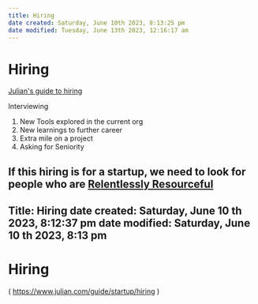 ```yaml
---
title: Hiring
date created: Saturday, June 10th 2023, 8:13:25 pm
date modified: Tuesday, June 13th 2023, 12:16:17 am
---
```


# Hiring

[Julian's guide to hiring](%20https://www.julian.com/guide/startup/hiring%20)

Interviewing

1. New Tools explored in the current org
2. New learnings to further career
3. Extra mile on a project
4. Asking for Seniority

If this hiring is for a startup, we need to look for people who are [Relentlessly Resourceful](http://www.paulgraham.com/relres.html)
---
Title: Hiring
date created: Saturday, June 10 th 2023, 8:12:37 pm
date modified: Saturday, June 10 th 2023, 8:13 pm
---

# Hiring

[ ](Julian's%20guide%20to%20hiring)( https://www.julian.com/guide/startup/hiring )
